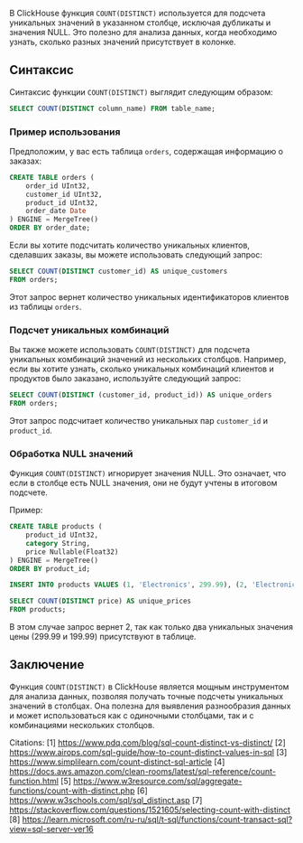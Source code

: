В ClickHouse функция `COUNT(DISTINCT)` используется для подсчета уникальных значений в указанном столбце, исключая дубликаты и значения NULL. Это полезно для анализа данных, когда необходимо узнать, сколько разных значений присутствует в колонке.

## Синтаксис

Синтаксис функции `COUNT(DISTINCT)` выглядит следующим образом:

```sql
SELECT COUNT(DISTINCT column_name) FROM table_name;
```

### Пример использования

Предположим, у вас есть таблица `orders`, содержащая информацию о заказах:

```sql
CREATE TABLE orders (
    order_id UInt32,
    customer_id UInt32,
    product_id UInt32,
    order_date Date
) ENGINE = MergeTree()
ORDER BY order_date;
```

Если вы хотите подсчитать количество уникальных клиентов, сделавших заказы, вы можете использовать следующий запрос:

```sql
SELECT COUNT(DISTINCT customer_id) AS unique_customers
FROM orders;
```

Этот запрос вернет количество уникальных идентификаторов клиентов из таблицы `orders`.

### Подсчет уникальных комбинаций

Вы также можете использовать `COUNT(DISTINCT)` для подсчета уникальных комбинаций значений из нескольких столбцов. Например, если вы хотите узнать, сколько уникальных комбинаций клиентов и продуктов было заказано, используйте следующий запрос:

```sql
SELECT COUNT(DISTINCT (customer_id, product_id)) AS unique_orders
FROM orders;
```

Этот запрос подсчитает количество уникальных пар `customer_id` и `product_id`.

### Обработка NULL значений

Функция `COUNT(DISTINCT)` игнорирует значения NULL. Это означает, что если в столбце есть NULL значения, они не будут учтены в итоговом подсчете.

Пример:

```sql
CREATE TABLE products (
    product_id UInt32,
    category String,
    price Nullable(Float32)
) ENGINE = MergeTree()
ORDER BY product_id;

INSERT INTO products VALUES (1, 'Electronics', 299.99), (2, 'Electronics', NULL), (3, 'Furniture', 199.99), (4, 'Furniture', 199.99);

SELECT COUNT(DISTINCT price) AS unique_prices
FROM products;
```

В этом случае запрос вернет 2, так как только два уникальных значения цены (299.99 и 199.99) присутствуют в таблице.

## Заключение

Функция `COUNT(DISTINCT)` в ClickHouse является мощным инструментом для анализа данных, позволяя получать точные подсчеты уникальных значений в столбцах. Она полезна для выявления разнообразия данных и может использоваться как с одиночными столбцами, так и с комбинациями нескольких столбцов.

Citations:
[1] https://www.pdq.com/blog/sql-count-distinct-vs-distinct/
[2] https://www.airops.com/sql-guide/how-to-count-distinct-values-in-sql
[3] https://www.simplilearn.com/count-distinct-sql-article
[4] https://docs.aws.amazon.com/clean-rooms/latest/sql-reference/count-function.html
[5] https://www.w3resource.com/sql/aggregate-functions/count-with-distinct.php
[6] https://www.w3schools.com/sql/sql_distinct.asp
[7] https://stackoverflow.com/questions/1521605/selecting-count-with-distinct
[8] https://learn.microsoft.com/ru-ru/sql/t-sql/functions/count-transact-sql?view=sql-server-ver16